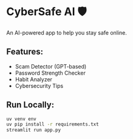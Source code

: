 # CyberSafe AI 🛡️

An AI-powered app to help you stay safe online.

## Features:
- Scam Detector (GPT-based)
- Password Strength Checker
- Habit Analyzer
- Cybersecurity Tips

## Run Locally:
```bash
uv venv env
uv pip install -r requirements.txt
streamlit run app.py
